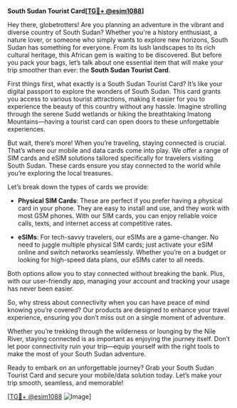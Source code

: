 **South Sudan Tourist Card[[TG💪+ @esim1088](https://t.me/s/esim1088)]**

Hey there, globetrotters! Are you planning an adventure in the vibrant and diverse country of South Sudan? Whether you're a history enthusiast, a nature lover, or someone who simply wants to explore new horizons, South Sudan has something for everyone. From its lush landscapes to its rich cultural heritage, this African gem is waiting to be discovered. But before you pack your bags, let’s talk about one essential item that will make your trip smoother than ever: the **South Sudan Tourist Card**.

First things first, what exactly is a South Sudan Tourist Card? It’s like your digital passport to explore the wonders of South Sudan. This card grants you access to various tourist attractions, making it easier for you to experience the beauty of this country without any hassle. Imagine strolling through the serene Sudd wetlands or hiking the breathtaking Imatong Mountains—having a tourist card can open doors to these unforgettable experiences.

But wait, there’s more! When you’re traveling, staying connected is crucial. That’s where our mobile and data cards come into play. We offer a range of SIM cards and eSIM solutions tailored specifically for travelers visiting South Sudan. These cards ensure you stay connected to the world while you’re exploring the local treasures. 

Let’s break down the types of cards we provide:

- **Physical SIM Cards**: These are perfect if you prefer having a physical card in your phone. They are easy to install and use, and they work with most GSM phones. With our SIM cards, you can enjoy reliable voice calls, texts, and internet access at competitive rates.

- **eSIMs**: For tech-savvy travelers, our eSIMs are a game-changer. No need to juggle multiple physical SIM cards; just activate your eSIM online and switch networks seamlessly. Whether you’re on a budget or looking for high-speed data plans, our eSIMs cater to all needs.

Both options allow you to stay connected without breaking the bank. Plus, with our user-friendly app, managing your account and tracking your usage has never been easier. 

So, why stress about connectivity when you can have peace of mind knowing you’re covered? Our products are designed to enhance your travel experience, ensuring you don’t miss out on a single moment of adventure. 

Whether you’re trekking through the wilderness or lounging by the Nile River, staying connected is as important as enjoying the journey itself. Don’t let poor connectivity ruin your trip—equip yourself with the right tools to make the most of your South Sudan adventure.

Ready to embark on an unforgettable journey? Grab your South Sudan Tourist Card and secure your mobile/data solution today. Let’s make your trip smooth, seamless, and memorable!

[[TG💪+ @esim1088](https://t.me/s/esim1088) ![Image](https://i.postimg.cc/Y0z9fWf4/image.png)]